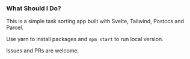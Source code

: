 ### What Should I Do?

This is a simple task sorting app built with Svelte, Tailwind, Postccs and Parcel.

Use yarn to install packages and `npm start` to run local version.

Issues and PRs are welcome.